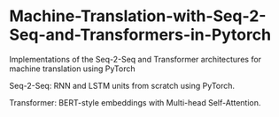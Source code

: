 # Machine-Translation-with-Seq-2-Seq-and-Transformers-in-Pytorch
Implementations of the Seq-2-Seq and Transformer architectures for machine translation using PyTorch

Seq-2-Seq: RNN and LSTM units from scratch using PyTorch.

Transformer: BERT-style embeddings with Multi-head Self-Attention.
